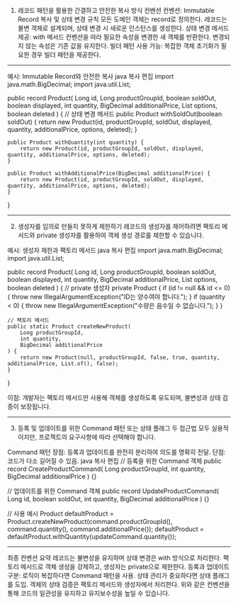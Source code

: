 1. 레코드 패턴을 활용한 간결하고 안전한 복사 방식 컨벤션
   컨벤션: Immutable Record 복사 및 상태 변경 규칙
   모든 도메인 객체는 record로 정의한다.
   레코드는 불변 객체로 설계되며, 상태 변경 시 새로운 인스턴스를 생성한다.
   상태 변경 메서드 제공:
   	with<PropertyName> 메서드 컨벤션을 따라 필요한 속성을 변경한 새 객체를 반환한다.
   변경되지 않는 속성은 기존 값을 유지한다.
   빌더 패턴 사용 가능:
   	복잡한 객체 초기화가 필요한 경우 빌더 패턴을 제공한다.


---
예시: Immutable Record와 안전한 복사
java
복사
편집
import java.math.BigDecimal;
import java.util.List;

public record Product(
Long id,
Long productGroupId,
boolean soldOut,
boolean displayed,
int quantity,
BigDecimal additionalPrice,
List<OptionContext> options,
boolean deleted
) {
// 상태 변경 메서드
public Product withSoldOut(boolean soldOut) {
return new Product(id, productGroupId, soldOut, displayed, quantity, additionalPrice, options, deleted);
}

    public Product withQuantity(int quantity) {
        return new Product(id, productGroupId, soldOut, displayed, quantity, additionalPrice, options, deleted);
    }
    
    public Product withAdditionalPrice(BigDecimal additionalPrice) {
        return new Product(id, productGroupId, soldOut, displayed, quantity, additionalPrice, options, deleted);
    }
}


---

2. 생성자를 임의로 만들지 못하게 제한하기
   레코드의 생성자를 제어하려면 팩토리 메서드와 private 생성자를 활용하여 객체 생성 경로를 제한할 수 있습니다.

예시: 생성자 제한과 팩토리 메서드
java
복사
편집
import java.math.BigDecimal;
import java.util.List;

public record Product(
Long id,
Long productGroupId,
boolean soldOut,
boolean displayed,
int quantity,
BigDecimal additionalPrice,
List<OptionContext> options,
boolean deleted
) {
// private 생성자
private Product {
if (id != null && id <= 0) {
throw new IllegalArgumentException("ID는 양수여야 합니다.");
}
if (quantity < 0) {
throw new IllegalArgumentException("수량은 음수일 수 없습니다.");
}
}

    // 팩토리 메서드
    public static Product createNewProduct(
        Long productGroupId,
        int quantity,
        BigDecimal additionalPrice
    ) {
        return new Product(null, productGroupId, false, true, quantity, additionalPrice, List.of(), false);
    }
}

이점: 개발자는 팩토리 메서드만 사용해 객체를 생성하도록 유도되며, 불변성과 상태 검증이 보장됩니다.


---

3. 등록 및 업데이트를 위한 Command 패턴 또는 상태 플래그
   두 접근법 모두 실용적이지만, 프로젝트의 요구사항에 따라 선택해야 합니다.

Command 패턴
장점: 등록과 업데이트를 완전히 분리하여 의도를 명확히 전달.
단점: 코드가 다소 길어질 수 있음.
java
복사
편집
// 등록을 위한 Command 객체
public record CreateProductCommand(
Long productGroupId,
int quantity,
BigDecimal additionalPrice
) {}

// 업데이트를 위한 Command 객체
public record UpdateProductCommand(
Long id,
boolean soldOut,
int quantity,
BigDecimal additionalPrice
) {}

// 사용 예시
Product defaultProduct = Product.createNewProduct(command.productGroupId(), command.quantity(), command.additionalPrice());
defaultProduct = defaultProduct.withQuantity(updateCommand.quantity());


---


최종 컨벤션 요약
레코드는 불변성을 유지하며 상태 변경은 with<PropertyName> 방식으로 처리한다.
팩토리 메서드로 객체 생성을 강제하고, 생성자는 private으로 제한한다.
등록과 업데이트 구분:
로직이 복잡하다면 Command 패턴을 사용.
상태 관리가 중요하다면 상태 플래그를 도입.
객체의 상태 검증은 팩토리 메서드와 생성자에서 처리한다.
위와 같은 컨벤션을 통해 코드의 일관성을 유지하고 유지보수성을 높일 수 있습니다.
